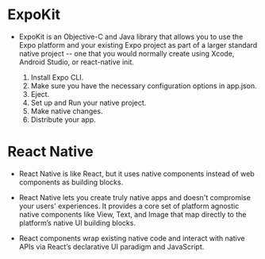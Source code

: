 # ExpoKit

  - ExpoKit is an Objective-C and Java library that allows you to use the Expo platform and your existing Expo project 
    as part of a larger standard native project -- one that you would normally create using Xcode, Android Studio, or react-native init.


    1. Install Expo CLI.
    2. Make sure you have the necessary configuration options in app.json. 
    3. Eject.
    4. Set up and Run your native project.
    5. Make native changes.
    6. Distribute your app.


# React Native 

   - React Native is like React, but it uses native components instead of web components as building blocks.  

   - React Native lets you create truly native apps and doesn't compromise your users' experiences. It provides a core 
     set of platform agnostic native components like View, Text, and Image that map directly to the platform’s native UI building blocks.

   - React components wrap existing native code and interact with native APIs via React’s declarative UI paradigm and 
     JavaScript.

        